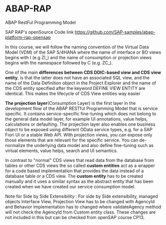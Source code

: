 # ABAP-RAP
ABAP RestFul Programming Model

SAP RAP's openSource Code link https://github.com/SAP-samples/abap-platform-rap-opensap

In this course, we will follow the naming convention of the Virtual Data Model (VDM) of the SAP S/4HANA where the name of interface or BO views begins with <namespace>I (e.g ZI_) and the name of consumption or projection views begins with the namespace followed by <namespace>C (e.g. ZC_).

One of the main **differences between CDS DDIC-based view and CDS view entity**, is that the latter does not have an associated SQL view, and the name of the Data Definition object in the Project Explorer and the name of the CDS entity specified after the keyword DEFINE VIEW ENTITY are identical. This makes the lifecycle of CDS View entities way easier

**The projection layer**(Consumption Layer) is the first layer in the development flow of the ABAP RESTful Programming Model that is service specific. It contains service-specific fine-tuning which does not belong to the general data model layer, for example UI annotations, value helps, calculations or defaulting. The projection layer also enables one business object to be exposed using different OData service types, e.g. for a SAP Fiori UI or a stable Web API.
With projection views, you can expose only those elements that are relevant for the specific service. You can de-normalize the underlying data model and also define fine-tuning such as virtual elements, value helps, search and UI semantics.

In contrast to "normal" CDS views that read data from the database from tables or other CDS views the so called **custom entities** act as a wrapper for a code based implementation that provides the data instead of a database table or a CDS view. The **custom entity** has to be created manually and it uses a similar syntax as the abstract entity that has been created when we have created our service consumption model.

Note for Side by Side Extensibility : For side by Side extensibility, managed objects Interface View, Projection View has to be changed with AgencyId and Behavior Implementation has to changed where validateAgency method will not check the AgencyId from Custom entity class. These changes are not included in this but can be checked from openSAP course CP13.

